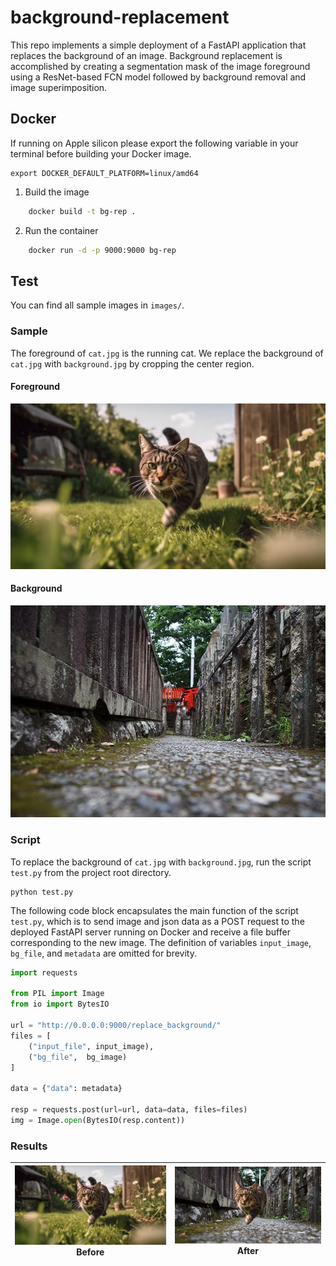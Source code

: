 # background-replacement

This repo implements a simple deployment of a FastAPI application that replaces the background of an image. Background replacement is accomplished by creating a segmentation mask of the image foreground using a ResNet-based FCN model followed by background removal and image superimposition.

## Docker

If running on Apple silicon please export the following variable in your terminal before building your Docker image.

    export DOCKER_DEFAULT_PLATFORM=linux/amd64


1. Build the image
```bash
    docker build -t bg-rep .
```

2. Run the container
```bash
    docker run -d -p 9000:9000 bg-rep
```



## Test

You can find all sample images in `images/`. 

### Sample

The foreground of `cat.jpg` is the running cat. We replace the background of `cat.jpg` with `background.jpg` by cropping the center region.

#### Foreground

<img src="images/cat.jpg">

#### Background

<img src="images/background.jpg">


### Script

To replace the background of `cat.jpg` with `background.jpg`, run the script `test.py` from the project root directory.

```shell
python test.py
```

The following code block encapsulates the main function of the script `test.py`, which is to send image and json data as a POST request to the deployed FastAPI server running on Docker and receive a file buffer corresponding to the new image. The definition of variables `input_image`, `bg_file`, and `metadata` are omitted for brevity.

```python
import requests

from PIL import Image
from io import BytesIO

url = "http://0.0.0.0:9000/replace_background/"
files = [
    ("input_file", input_image),
    ("bg_file",  bg_image)
]

data = {"data": metadata}

resp = requests.post(url=url, data=data, files=files)
img = Image.open(BytesIO(resp.content))
```


### Results

|![](images/cat.jpg)<br>Before|![](images/cat_background.png)<br>After|
|:-:|:-:|
